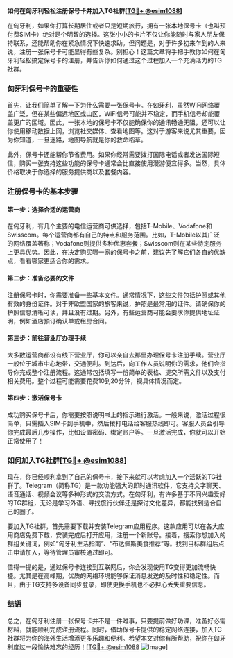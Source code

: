 **如何在匈牙利轻松注册保号卡并加入TG社群[[TG💪+ @esim1088](https://t.me/s/esim1088)]**

在匈牙利，如果你打算长期居住或者只是短期旅行，拥有一张本地保号卡（也叫预付费SIM卡）绝对是个明智的选择。这张小小的卡片不仅让你能随时与家人朋友保持联系，还能帮助你在紧急情况下快速求助。但问题是，对于许多初来乍到的人来说，注册一张保号卡可能显得有些复杂。别担心！这篇文章将手把手教你如何在匈牙利轻松搞定保号卡的注册，并告诉你如何通过这个过程加入一个充满活力的TG社群。

### 匈牙利保号卡的重要性

首先，让我们简单了解一下为什么需要一张保号卡。在匈牙利，虽然WiFi网络覆盖广泛，但在某些偏远地区或山区，WiFi信号可能并不稳定，而手机信号却能覆盖更广的区域。因此，一张本地的保号卡不仅能确保你的通讯畅通无阻，还可以让你使用移动数据上网，浏览社交媒体、查看地图等。这对于游客来说尤其重要，因为你知道，一旦迷路，地图导航就是你的救命稻草。

此外，保号卡还能帮你节省费用。如果你经常需要拨打国际电话或者发送国际短信，购买一张支持这些功能的保号卡通常会比直接使用漫游便宜得多。当然，具体价格取决于你选择的服务提供商以及套餐内容。

### 注册保号卡的基本步骤

#### 第一步：选择合适的运营商

在匈牙利，有几个主要的电信运营商可供选择，包括T-Mobile、Vodafone和Swisscom。每个运营商都有自己的特点和服务范围。比如，T-Mobile以其广泛的网络覆盖著称；Vodafone则提供多种优惠套餐；Swisscom则在某些特定服务上更具优势。因此，在决定购买哪一家的保号卡之前，建议先了解它们各自的优缺点，看看哪家更适合你的需求。

#### 第二步：准备必要的文件

注册保号卡时，你需要准备一些基本文件。通常情况下，这些文件包括护照或其他有效的身份证件。对于非欧盟国家的旅客来说，护照是最常用的证件。请确保你的护照信息清晰可读，并且没有过期。另外，有些运营商可能会要求你提供地址证明，例如酒店预订确认单或租房合同。

#### 第三步：前往营业厅办理手续

大多数运营商都设有线下营业厅，你可以亲自去那里办理保号卡注册手续。营业厅一般位于城市中心地带，交通便利。到达后，向工作人员说明你的需求，他们会指导你完成整个注册流程。这通常包括填写一份简单的表格、提交所需文件以及支付相关费用。整个过程可能需要花费10到20分钟，视具体情况而定。

#### 第四步：激活保号卡

成功购买保号卡后，你需要按照说明书上的指示进行激活。一般来说，激活过程很简单，只需插入SIM卡到手机中，然后拨打电话给客服热线即可。客服人员会引导你完成最后几步操作，比如设置密码、绑定账户等。一旦激活完成，你就可以开始正常使用了！

### 如何加入TG社群[[TG💪+ @esim1088](https://t.me/s/esim1088)]

现在，你已经顺利拿到了自己的保号卡，接下来就可以考虑加入一个活跃的TG社群了。Telegram（简称TG）是一款功能强大的即时通讯软件，它支持文字聊天、语音通话、视频会议等多种形式的交流方式。在匈牙利，有许多基于不同兴趣爱好的TG群组，无论是学习外语、寻找旅行伙伴还是探讨文化差异，都能找到适合自己的圈子。

要加入TG社群，首先需要下载并安装Telegram应用程序。这款应用可以在各大应用商店免费下载，安装完成后打开应用，注册一个新账号。接着，搜索你想加入的群组关键词，例如“匈牙利生活指南”、“布达佩斯美食推荐”等。找到目标群组后点击申请加入，等待管理员审核通过即可。

值得一提的是，通过保号卡连接到互联网后，你会发现使用TG变得更加流畅快捷。尤其是在高峰期，优质的网络环境能够保证消息发送的及时性和稳定性。而且，由于TG支持多设备同步登录，即使更换手机也不必担心丢失重要信息。

### 结语

总之，在匈牙利注册一张保号卡并不是一件难事，只要提前做好功课，准备好必需材料，就能顺利完成注册流程。同时，借助保号卡提供的稳定网络连接，加入TG社群将为你的海外生活增添更多乐趣和便利。希望本文对你有所帮助，祝你在匈牙利度过一段愉快难忘的经历！[[TG💪+ @esim1088](https://t.me/s/esim1088) ![Image](https://i.postimg.cc/4NQfJmqS/Snipaste-2025-05-13-00-14-12.png)]